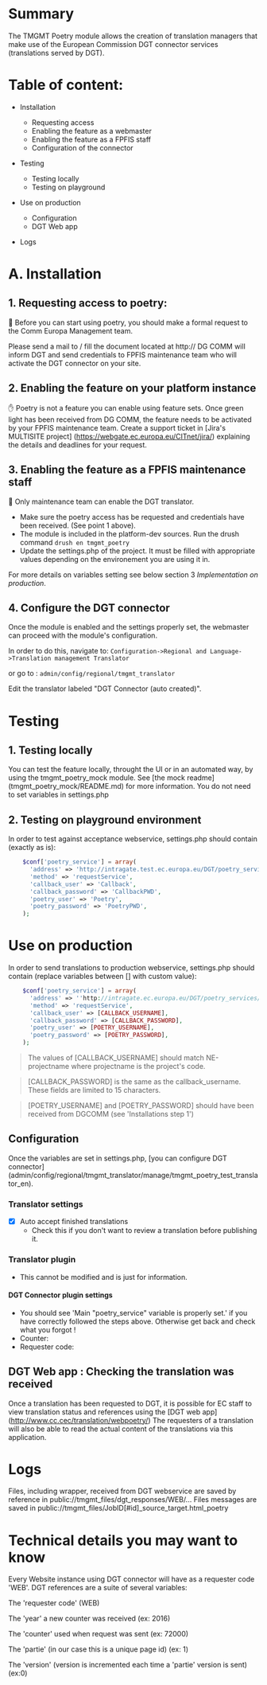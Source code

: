 # Summary

The TMGMT Poetry module allows the creation of translation managers
that make use of the European Commission DGT connector services
(translations served by DGT).

Table of content:
=================
- Installation
  - Requesting access
  - Enabling the feature as a webmaster
  - Enabling the feature as a FPFIS staff
  - Configuration of the connector

- Testing
  - Testing locally
  - Testing on playground

- Use on production
  - Configuration
  - DGT Web app

- Logs

# A. Installation

## 1. Requesting access to poetry:
:pray: Before you can start using poetry, you should make a formal request to the Comm
Europa Management team.

Please send a mail to / fill the document located at http://
DG COMM will inform DGT and send credentials to FPFIS maintenance team who will
activate the DGT connector on your site.

## 2. Enabling the feature on your platform instance
:hand: Poetry is not a feature you can enable using feature sets.
Once green light has been received from DG COMM, the feature needs to be
activated by your FPFIS maintenance team.  Create a support ticket in [Jira's
MULTISITE project] (https://webgate.ec.europa.eu/CITnet/jira/) explaining the
details and deadlines for your request.

## 3. Enabling the feature as a FPFIS maintenance staff
:construction_worker: Only maintenance team can enable the DGT translator.
* Make sure the poetry access has be requested and credentials have been
received. (See point 1 above).
* The module is included in the platform-dev sources. Run the drush command
```drush en tmgmt_poetry```
* Update the settings.php of the project. It must be filled with appropriate
values depending on the environement you are using it in.

For more details on variables setting see below section 3 *Implementation on
production*.

## 4. Configure the DGT connector
Once the module is enabled and the settings properly set, the webmaster can
proceed with the module's configuration.

In order to do this, navigate to:
``` Configuration->Regional and Language->Translation management Translator ```

or go to :
``` admin/config/regional/tmgmt_translator ```

Edit the translator labeled "DGT Connector (auto created)".


# Testing

## 1. Testing locally

You can test the feature locally, throught the UI or in an automated way, by
using the tmgmt_poetry_mock module.
See [the mock readme] (tmgmt_poetry_mock/README.md) for more information.
You do not need to set variables in settings.php

## 2. Testing on playground environment

In order to test against acceptance webservice, settings.php should contain
(exactly as is):

```php
    $conf['poetry_service'] = array(
      'address' => 'http://intragate.test.ec.europa.eu/DGT/poetry_services/components/poetry.cfc?wsdl',
      'method' => 'requestService',
      'callback_user' => 'Callback',
      'callback_password' => 'CallbackPWD',
      'poetry_user' => 'Poetry',
      'poetry_password' => 'PoetryPWD',
    );
```

# Use on production

In order to send translations to production webservice, settings.php should
contain (replace variables between [] with custom value):

```php
    $conf['poetry_service'] = array(
      'address' => ''http://intragate.ec.europa.eu/DGT/poetry_services/components/poetry.cfc?wsdl',
      'method' => 'requestService',
      'callback_user' => [CALLBACK_USERNAME],
      'callback_password' => [CALLBACK_PASSWORD],
      'poetry_user' => [POETRY_USERNAME],
      'poetry_password' => [POETRY_PASSWORD],
    );
```

> The values of [CALLBACK_USERNAME] should match NE-projectname where
projectname is the project's code.

> [CALLBACK_PASSWORD] is the same as the callback_username.
> These fields are limited to 15 characters.


>[POETRY_USERNAME] and [POETRY_PASSWORD] should have been received from
DGCOMM (see 'Installations step 1')

## Configuration

Once the variables are set in settings.php, [you can configure DGT connector]
(admin/config/regional/tmgmt_translator/manage/tmgmt_poetry_test_translator_en).
 ### Translator settings
 - [x] Auto accept finished translations
   - Check this if you don't want to review a translation before publishing it.
 ### Translator plugin
 - This cannot be modified and is just for information.

 #### DGT Connector plugin settings
  - You should see 'Main "poetry_service" variable is properly set.' if you have
  correctly followed the steps above. Otherwise get back and check what you
  forgot !
  - Counter:
  - Requester code:

## DGT Web app : Checking the translation was received

Once a translation has been requested to DGT, it is possible for EC staff to
view translation status and references using the [DGT web app]
(http://www.cc.cec/translation/webpoetry/)
The requesters of a translation will also be able to read the actual content
of the translations via this application.

Logs
====

Files, including wrapper, received from DGT webservice are saved by reference in
public://tmgmt_files/dgt_responses/WEB/...
Files messages are saved in
public://tmgmt_files/JobID[#id]_source_target.html_poetry

Technical details you may want to know
======================================
Every Website instance using DGT connector will have as a requester code 'WEB'.
DGT references are a suite of several variables:

The 'requester code'  (WEB)

The 'year' a new counter was received (ex: 2016)

The 'counter' used when request was sent (ex: 72000)

The 'partie' (in our case this is a unique page id) (ex: 1)

The 'version' (version is incremented each time a 'partie' version is sent)
(ex:0)
